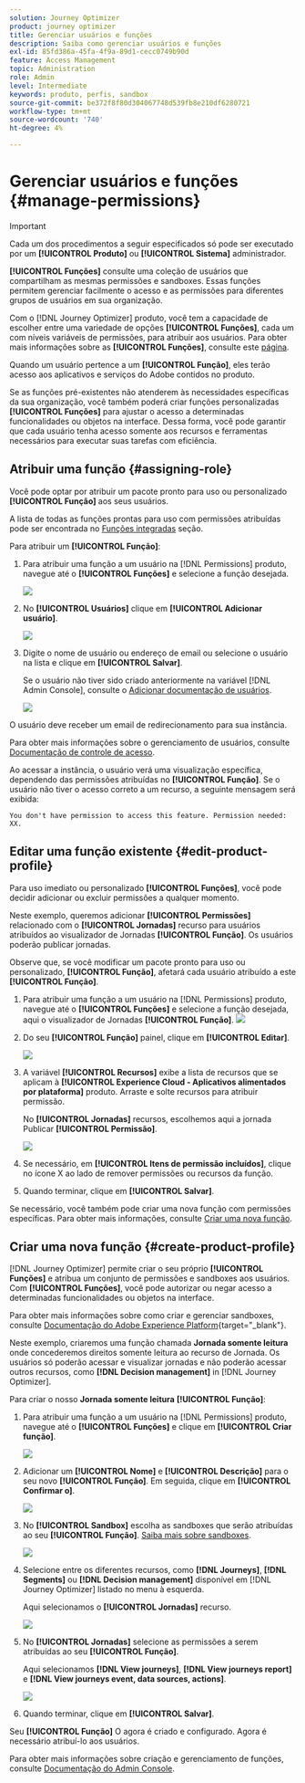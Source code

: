 ```yaml
---
solution: Journey Optimizer
product: journey optimizer
title: Gerenciar usuários e funções
description: Saiba como gerenciar usuários e funções
exl-id: 85fd386a-45fa-4f9a-89d1-cecc0749b90d
feature: Access Management
topic: Administration
role: Admin
level: Intermediate
keywords: produto, perfis, sandbox
source-git-commit: be372f8f80d304067748d539fb8e210df6280721
workflow-type: tm+mt
source-wordcount: '740'
ht-degree: 4%

---
```


# Gerenciar usuários e funções {#manage-permissions}

>[!IMPORTANT]
>
> Cada um dos procedimentos a seguir especificados só pode ser executado por um **[!UICONTROL Produto]** ou **[!UICONTROL Sistema]** administrador.

**[!UICONTROL Funções]** consulte uma coleção de usuários que compartilham as mesmas permissões e sandboxes. Essas funções permitem gerenciar facilmente o acesso e as permissões para diferentes grupos de usuários em sua organização.

Com o [!DNL Journey Optimizer] produto, você tem a capacidade de escolher entre uma variedade de opções **[!UICONTROL Funções]**, cada um com níveis variáveis de permissões, para atribuir aos usuários. Para obter mais informações sobre as **[!UICONTROL Funções]**, consulte este [página](ootb-product-profiles.md).

Quando um usuário pertence a um **[!UICONTROL Função]**, eles terão acesso aos aplicativos e serviços do Adobe contidos no produto.

Se as funções pré-existentes não atenderem às necessidades específicas da sua organização, você também poderá criar funções personalizadas **[!UICONTROL Funções]** para ajustar o acesso a determinadas funcionalidades ou objetos na interface. Dessa forma, você pode garantir que cada usuário tenha acesso somente aos recursos e ferramentas necessários para executar suas tarefas com eficiência.

## Atribuir uma função {#assigning-role}

Você pode optar por atribuir um pacote pronto para uso ou personalizado **[!UICONTROL Função]** aos seus usuários.

A lista de todas as funções prontas para uso com permissões atribuídas pode ser encontrada no [Funções integradas](ootb-product-profiles.md) seção.

Para atribuir um **[!UICONTROL Função]**:

1. Para atribuir uma função a um usuário na [!DNL Permissions] produto, navegue até o **[!UICONTROL Funções]** e selecione a função desejada.

   ![](assets/do-not-localize/access_control_2.png)

1. No **[!UICONTROL Usuários]** clique em **[!UICONTROL Adicionar usuário]**.

   ![](assets/do-not-localize/access_control_3.png)

1. Digite o nome de usuário ou endereço de email ou selecione o usuário na lista e clique em **[!UICONTROL Salvar]**.

   Se o usuário não tiver sido criado anteriormente na variável [!DNL Admin Console], consulte o [Adicionar documentação de usuários](https://experienceleague.adobe.com/docs/experience-platform/access-control/ui/users.html).

   ![](assets/do-not-localize/access_control_4.png)

O usuário deve receber um email de redirecionamento para sua instância.

Para obter mais informações sobre o gerenciamento de usuários, consulte [Documentação de controle de acesso](https://experienceleague.adobe.com/docs/experience-platform/access-control/home.html?lang=pt-BR).

Ao acessar a instância, o usuário verá uma visualização específica, dependendo das permissões atribuídas no **[!UICONTROL Função]**. Se o usuário não tiver o acesso correto a um recurso, a seguinte mensagem será exibida:

`You don't have permission to access this feature. Permission needed: XX.`

## Editar uma função existente {#edit-product-profile}

Para uso imediato ou personalizado **[!UICONTROL Funções]**, você pode decidir adicionar ou excluir permissões a qualquer momento.

Neste exemplo, queremos adicionar **[!UICONTROL Permissões]** relacionado com o **[!UICONTROL Jornadas]** recurso para usuários atribuídos ao visualizador de Jornadas **[!UICONTROL Função]**. Os usuários poderão publicar jornadas.

Observe que, se você modificar um pacote pronto para uso ou personalizado, **[!UICONTROL Função]**, afetará cada usuário atribuído a este **[!UICONTROL Função]**.

1. Para atribuir uma função a um usuário na [!DNL Permissions] produto, navegue até o **[!UICONTROL Funções]** e selecione a função desejada, aqui o visualizador de Jornadas **[!UICONTROL Função]**.
   ![](assets/do-not-localize/access_control_5.png)

1. Do seu **[!UICONTROL Função]** painel, clique em **[!UICONTROL Editar]**.

   ![](assets/do-not-localize/access_control_6.png)

1. A variável **[!UICONTROL Recursos]** exibe a lista de recursos que se aplicam à **[!UICONTROL Experience Cloud - Aplicativos alimentados por plataforma]** produto. Arraste e solte recursos para atribuir permissão.

   No **[!UICONTROL Jornadas]** recursos, escolhemos aqui a jornada Publicar **[!UICONTROL Permissão]**.

   ![](assets/do-not-localize/access_control_14.png)

1. Se necessário, em **[!UICONTROL Itens de permissão incluídos]**, clique no ícone X ao lado de remover permissões ou recursos da função.

1. Quando terminar, clique em **[!UICONTROL Salvar]**.

Se necessário, você também pode criar uma nova função com permissões específicas. Para obter mais informações, consulte [Criar uma nova função](#create-product-profile).

## Criar uma nova função {#create-product-profile}

[!DNL Journey Optimizer] permite criar o seu próprio **[!UICONTROL Funções]** e atribua um conjunto de permissões e sandboxes aos usuários. Com **[!UICONTROL Funções]**, você pode autorizar ou negar acesso a determinadas funcionalidades ou objetos na interface.

Para obter mais informações sobre como criar e gerenciar sandboxes, consulte [Documentação do Adobe Experience Platform](https://experienceleague.adobe.com/docs/experience-platform/sandbox/ui/user-guide.html?lang=pt-BR){target="_blank"}.

Neste exemplo, criaremos uma função chamada **Jornada somente leitura** onde concederemos direitos somente leitura ao recurso de Jornada. Os usuários só poderão acessar e visualizar jornadas e não poderão acessar outros recursos, como **[!DNL  Decision management]** in [!DNL Journey Optimizer].

Para criar o nosso **Jornada somente leitura** **[!UICONTROL Função]**:

1. Para atribuir uma função a um usuário na [!DNL Permissions] produto, navegue até o **[!UICONTROL Funções]** e clique em **[!UICONTROL Criar função]**.

   ![](assets/do-not-localize/access_control_9.png)

1. Adicionar um **[!UICONTROL Nome]** e **[!UICONTROL Descrição]** para o seu novo **[!UICONTROL Função]**. Em seguida, clique em **[!UICONTROL Confirmar o]**.

   ![](assets/do-not-localize/access_control_10.png)

1. No **[!UICONTROL Sandbox]** escolha as sandboxes que serão atribuídas ao seu **[!UICONTROL Função]**. [Saiba mais sobre sandboxes](sandboxes.md).

   ![](assets/do-not-localize/access_control_13.png)

1. Selecione entre os diferentes recursos, como **[!DNL Journeys]**, **[!DNL Segments]** ou **[!DNL Decision management]** disponível em [!DNL Journey Optimizer] listado no menu à esquerda.

   Aqui selecionamos o **[!UICONTROL Jornadas]** recurso.

   ![](assets/do-not-localize/access_control_11.png)

1. No **[!UICONTROL Jornadas]** selecione as permissões a serem atribuídas ao seu **[!UICONTROL Função]**.

   Aqui selecionamos **[!DNL View journeys]**, **[!DNL View journeys report]**  e **[!DNL View journeys event, data sources, actions]**.

   ![](assets/do-not-localize/access_control_12.png)

1. Quando terminar, clique em **[!UICONTROL Salvar]**.

Seu **[!UICONTROL Função]** O agora é criado e configurado. Agora é necessário atribuí-lo aos usuários.

Para obter mais informações sobre criação e gerenciamento de funções, consulte [Documentação do Admin Console](https://experienceleague.adobe.com/docs/experience-platform/access-control/abac/permissions-ui/roles.html?lang=pt-BR).
